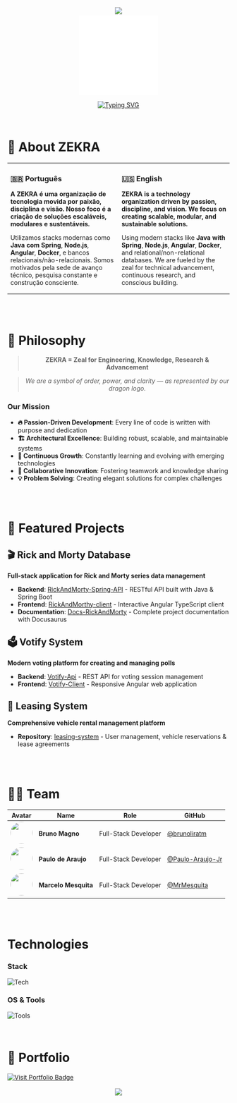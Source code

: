 <div style="text-align: center;">
    <img src="https://capsule-render.vercel.app/api?type=waving&height=100&color=gradient" />
</div>

<div align="center">
  <picture>
    <source media="(prefers-color-scheme: dark)" srcset="./images/white.svg" width="180" height="180">
    <source media="(prefers-color-scheme: light)" srcset="./images/black.svg" width="180" height="180">
    <img src="./images/white.svg" width="180" height="180" align="center" alt="ZEKRA Logo">
  </picture>

[![Typing SVG](https://readme-typing-svg.demolab.com?font=Fira+Code&weight=600&size=22&pause=1000&color=007BFF&center=true&vCenter=true&multiline=true&width=900&height=80&lines=🐉+Zeal+for+Engineering,+Knowledge,+Research+%26+Advancement+🐉)](https://git.io/typing-svg)

</div>

</br>

# 📃 About ZEKRA

<table>
<tr>
<td width="50%">

### 🇧🇷 Português

**A ZEKRA é uma organização de tecnologia movida por paixão, disciplina e visão. Nosso foco é a criação de soluções escaláveis, modulares e sustentáveis.**

Utilizamos stacks modernas como **Java com Spring**, **Node.js**, **Angular**, **Docker**, e bancos relacionais/não-relacionais. Somos motivados pela sede de avanço técnico, pesquisa constante e construção consciente.

</td>
<td width="50%">

### 🇺🇸 English

**ZEKRA is a technology organization driven by passion, discipline, and vision. We focus on creating scalable, modular, and sustainable solutions.**

Using modern stacks like **Java with Spring**, **Node.js**, **Angular**, **Docker**, and relational/non-relational databases. We are fueled by the zeal for technical advancement, continuous research, and conscious building.

</td>
</tr>
</table>

</br>
</br>

# 🧠 Philosophy

<div align="center">

> **ZEKRA = Zeal for Engineering, Knowledge, Research & Advancement**

> _We are a symbol of order, power, and clarity — as represented by our dragon logo._

</div>

### Our Mission

- **🔥 Passion-Driven Development**: Every line of code is written with purpose and dedication
- **🏗️ Architectural Excellence**: Building robust, scalable, and maintainable systems
- **🌱 Continuous Growth**: Constantly learning and evolving with emerging technologies
- **🤝 Collaborative Innovation**: Fostering teamwork and knowledge sharing
- **💡 Problem Solving**: Creating elegant solutions for complex challenges

</br>

</br>

# 🚀 Featured Projects

## 🎬 Rick and Morty Database

**Full-stack application for Rick and Morty series data management**

- **Backend**: [RickAndMorty-Spring-API](https://github.com/Exploit-Experts/RickAndMorty-Spring-API) - RESTful API built with Java & Spring Boot
- **Frontend**: [RickAndMorthy-client](https://github.com/Exploit-Experts/RickAndMorthy-client) - Interactive Angular TypeScript client
- **Documentation**: [Docs-RickAndMorty](https://github.com/Exploit-Experts/Docs-RickAndMorty) - Complete project documentation with Docusaurus

## 🗳️ Votify System

**Modern voting platform for creating and managing polls**

- **Backend**: [Votify-Api](https://github.com/Exploit-Experts/Votify-Api) - REST API for voting session management
- **Frontend**: [Votify-Client](https://github.com/Exploit-Experts/Votify-Client) - Responsive Angular web application

## 🚗 Leasing System

**Comprehensive vehicle rental management platform**

- **Repository**: [leasing-system](https://github.com/Exploit-Experts/leasing-system) - User management, vehicle reservations & lease agreements

</br>
</br>

# 🧙‍♂️ Team

<div align="left">

| Avatar                                                                                                               | Name                 | Role                 | GitHub                                                 |
| -------------------------------------------------------------------------------------------------------------------- | -------------------- | -------------------- | ------------------------------------------------------ |
| <img src="https://avatars.githubusercontent.com/u/114788642?v=4" width="50" height="50" style="border-radius: 50%;"> | **Bruno Magno**      | Full-Stack Developer | [@brunoliratm](https://github.com/brunoliratm)         |
| <img src="https://avatars.githubusercontent.com/u/127964717?v=4" width="50" height="50" style="border-radius: 50%;"> | **Paulo de Araujo**  | Full-Stack Developer | [@Paulo-Araujo-Jr](https://github.com/Paulo-Araujo-Jr) |
| <img src="https://avatars.githubusercontent.com/u/126338859?v=4" width="50" height="50" style="border-radius: 50%;"> | **Marcelo Mesquita** | Full-Stack Developer | [@MrMesquita](https://github.com/MrMesquita)           |

</div>

</br>
</br>

# Technologies

### Stack

<div align="left">

![Tech](https://skill-icons-v2.vercel.app/api/icons?i=java,spring,ts,js,angular,nodejs,mysql,postgresql,docker&theme=dark)

### OS & Tools

<div align="left">

![Tools](https://skill-icons-v2.vercel.app/api/icons?i=ubuntu,windows,vscode,idea,postman,jira,figma,git,obsidian&theme=dark)

</div>

</br>

# 📎 Portfolio

<div align="left">
  <a href="#" target="_blank">
    <img src="https://img.shields.io/badge/Visit%20Portfolio-ZEKRA-000000?style=for-the-badge&logo=dragon&logoColor=white" alt="Visit Portfolio Badge">
  </a>
</div>

</br>

<div style="text-align: center;">
  <img src="https://capsule-render.vercel.app/api?type=waving&height=100&color=0:000000,100:191970&section=footer" />
</div>

